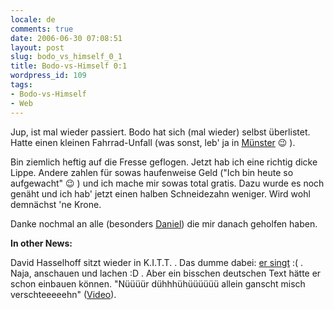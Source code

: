 ```yaml
---
locale: de
comments: true
date: 2006-06-30 07:08:51
layout: post
slug: bodo_vs_himself_0_1
title: Bodo-vs-Himself 0:1
wordpress_id: 109
tags:
- Bodo-vs-Himself
- Web
---
```


Jup, ist mal wieder passiert. Bodo hat sich (mal wieder) selbst überlistet.
Hatte einen kleinen Fahrrad-Unfall (was sonst, leb' ja in
[Münster](http://de.wikipedia.org/wiki/Fahrradstadt_M%C3%BCnster) :wink: ). 

Bin ziemlich heftig auf die Fresse geflogen. Jetzt hab ich eine richtig dicke
Lippe. Andere zahlen für sowas haufenweise Geld ("Ich bin heute so aufgewacht"
:wink: ) und ich mache mir sowas total gratis. Dazu wurde es noch genäht und ich
hab' jetzt einen halben Schneidezahn weniger. Wird wohl demnächst 'ne Krone.

Danke nochmal an alle (besonders [Daniel](http://daniel.hahler.de)) die mir
danach geholfen haben.

**In other News:**

David Hasselhoff sitzt wieder in K.I.T.T. . Das dumme dabei: 
[er singt](http://video.google.com/videoplay?docid=-3382491587979249836) :( . Naja,
anschauen und lachen :D . Aber ein bisschen deutschen Text hätte er schon
einbauen können. "Nüüüür dühhhühüüüüüü allein ganscht misch verschteeeeehn"
([Video](http://www.youtube.com/watch?v=68ntzsdL1LA&search=hasselhoff)).
